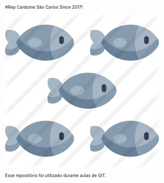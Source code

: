 #Rep Cardume São Carlos Since 2017!

![Cardume](cardume.png)

Esse repositório foi utilizado durante aulas de GIT.